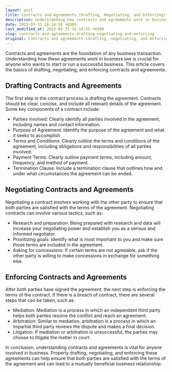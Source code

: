 ```yaml
---
layout: post
title: Contracts and Agreements (Drafting, Negotiating, and Enforcing)
description: Understanding how contracts and agreements work in business law is crucial for anyone who wants to start or run a successful business. This article covers the basics of drafting, negotiating, and enforcing contracts and agreements.
date: 2023-03-31 16:14:55 +0300
last_modified_at: 2023-03-31 16:14:55 +0300
slug: contracts-and-agreements-drafting-negotiating-and-enforcing
original: Contracts and agreements (drafting, negotiating, and enforcing)
---
```

Contracts and agreements are the foundation of any business transaction. Understanding how these agreements work in business law is crucial for anyone who wants to start or run a successful business. This article covers the basics of drafting, negotiating, and enforcing contracts and agreements.

## Drafting Contracts and Agreements

The first step in the contract process is drafting the agreement. Contracts should be clear, concise, and include all relevant details of the agreement. Some key components of a contract include:

- Parties involved: Clearly identify all parties involved in the agreement, including names and contact information.
- Purpose of Agreement: Identify the purpose of the agreement and what it seeks to accomplish.
- Terms and Conditions: Clearly outline the terms and conditions of the agreement, including obligations and responsibilities of all parties involved.
- Payment Terms: Clearly outline payment terms, including amount, frequency, and method of payment.
- Termination Clause: Include a termination clause that outlines how and under what circumstances the agreement can be ended.

## Negotiating Contracts and Agreements

Negotiating a contract involves working with the other party to ensure that both parties are satisfied with the terms of the agreement. Negotiating contracts can involve various tactics, such as:

- Research and preparation: Being prepared with research and data will increase your negotiating power and establish you as a serious and informed negotiator.
- Prioritizing goals: Identify what is most important to you and make sure those terms are included in the agreement.
- Asking for concessions: If certain terms are not agreeable, ask if the other party is willing to make concessions in exchange for something else.

## Enforcing Contracts and Agreements

After both parties have signed the agreement, the next step is enforcing the terms of the contract. If there is a breach of contract, there are several steps that can be taken, such as:

- Mediation: Mediation is a process in which an independent third party helps both parties resolve the conflict and reach an agreement.
- Arbitration: Similar to mediation, arbitration is a process in which an impartial third party reviews the dispute and makes a final decision.
- Litigation: If mediation or arbitration is unsuccessful, the parties may choose to litigate the matter in court.

In conclusion, understanding contracts and agreements is vital for anyone involved in business. Properly drafting, negotiating, and enforcing these agreements can help ensure that both parties are satisfied with the terms of the agreement and can lead to a mutually beneficial business relationship.